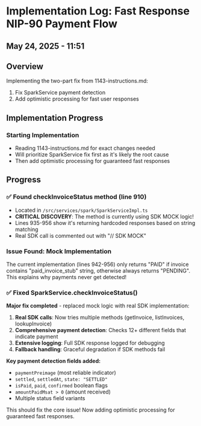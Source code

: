 # Implementation Log: Fast Response NIP-90 Payment Flow
## May 24, 2025 - 11:51

## Overview
Implementing the two-part fix from 1143-instructions.md:
1. Fix SparkService payment detection 
2. Add optimistic processing for fast user responses

## Implementation Progress

### Starting Implementation
- Reading 1143-instructions.md for exact changes needed
- Will prioritize SparkService fix first as it's likely the root cause
- Then add optimistic processing for guaranteed fast responses

## Progress

### ✅ Found checkInvoiceStatus method (line 910)
- Located in `/src/services/spark/SparkServiceImpl.ts`
- **CRITICAL DISCOVERY**: The method is currently using SDK MOCK logic!
- Lines 935-956 show it's returning hardcoded responses based on string matching
- Real SDK call is commented out with "// SDK MOCK"

### Issue Found: Mock Implementation
The current implementation (lines 942-956) only returns "PAID" if invoice contains "paid_invoice_stub" string, otherwise always returns "PENDING". This explains why payments never get detected!

### ✅ Fixed SparkService.checkInvoiceStatus() 
**Major fix completed** - replaced mock logic with real SDK implementation:

1. **Real SDK calls**: Now tries multiple methods (getInvoice, listInvoices, lookupInvoice)
2. **Comprehensive payment detection**: Checks 12+ different fields that indicate payment
3. **Extensive logging**: Full SDK response logged for debugging
4. **Fallback handling**: Graceful degradation if SDK methods fail

**Key payment detection fields added:**
- `paymentPreimage` (most reliable indicator)
- `settled`, `settledAt`, `state: "SETTLED"`
- `isPaid`, `paid`, `confirmed` boolean flags
- `amountPaidMsat > 0` (amount received)
- Multiple status field variants

This should fix the core issue! Now adding optimistic processing for guaranteed fast responses.